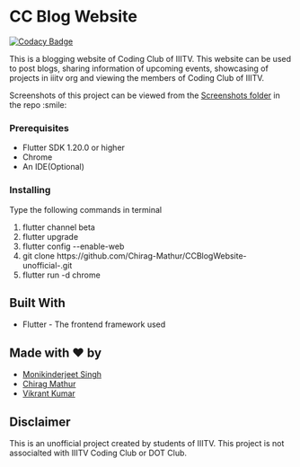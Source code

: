 # CC Blog Website

[![Codacy Badge](https://api.codacy.com/project/badge/Grade/c2d57ab3e3d2442a80a764bdfd555f04)](https://app.codacy.com/manual/Chirag-Mathur/CCBlogWebsite-unofficial-?utm_source=github.com&utm_medium=referral&utm_content=Chirag-Mathur/CCBlogWebsite-unofficial-&utm_campaign=Badge_Grade_Dashboard)

<p>This is a blogging website of Coding Club of IIITV. This website can be used to post blogs, sharing information of upcoming events, showcasing of projects in iiitv org  and viewing the members of Coding Club of IIITV.</p>
<p>Screenshots of this project can be viewed from the <a href="https://github.com/Chirag-Mathur/CCBlogWebsite-unofficial-/tree/master/Screenshots">Screenshots folder</a> in the repo :smile:</p>

### Prerequisites
<ul>
  <li> Flutter SDK 1.20.0 or higher </li>
  <li> Chrome </li>
  <li> An IDE(Optional) </li>
</ul>

### Installing
 Type the following commands in terminal
 <ol>
  <li>flutter channel beta</li>
  <li>flutter upgrade</li>
  <li>flutter config --enable-web</li>
  <li>git clone https://github.com/Chirag-Mathur/CCBlogWebsite-unofficial-.git</li>
  <li>flutter run -d chrome</li>
 </ol>
 
 ## Built With
 <ul>
  <li>Flutter - The frontend framework used</li>
 </ul>

## Made with :heart: by
<ul>
  <li><a href="https://github.com/Monik09">Monikinderjeet Singh</a></li>
  <li><a href="https://github.com/Chirag-Mathur">Chirag Mathur</a></li>
  <li><a href="https://github.com/vikiwarrior">Vikrant Kumar</a></li>
</ul>

## Disclaimer
This is an unofficial project created by students of IIITV. This project is not associalted with IIITV Coding Club or DOT Club.
